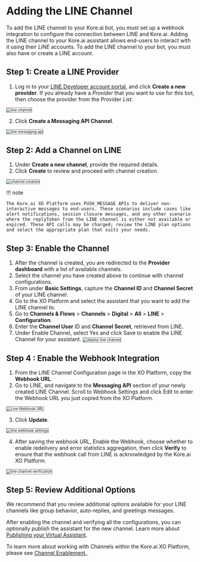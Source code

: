# Adding the LINE Channel

To add the LINE channel to your Kore.ai bot, you must set up a webhook integration to configure the connection between LINE and Kore.ai. Adding the LINE channel to your Kore.ai assistant allows end-users to interact with it using their _LINE_ accounts. To add the LINE channel to your bot, you must also have or create a LINE account.


## Step 1: Create a LINE Provider



1. Log in to your [LINE Developer account portal](https://developers.line.me/), and click **Create a new provider**. If you already have a _Provider_ that you want to use for this bot, then choose the provider from the Provider _List_.
<img src="../images/line.png" alt="line channel" title="line channel" style="border: 1px solid gray; zoom:70%;">


2.  Click **Create a Messaging API Channel**.
<img src="../images/line1.png" alt="line messaging api" title="line messaging api" style="border: 1px solid gray; zoom:70%;">



## Step 2: Add a Channel on LINE



1. Under **Create a new channel**, provide the required details.
2. Click **Create** to review and proceed with channel creation.
<img src="../images/line2.png" alt="channel creation" title="channel creation" style="border: 1px solid gray; zoom:70%;">

!!! note

    The Kore.ai XO Platform uses PUSH_MESSAGE APIs to deliver non-interactive messages to end-users. These scenarios include cases like alert notifications, session closure messages, and any other scenario where the replyToken from the LINE channel is either not available or expired. These API calls may be charged; review the LINE plan options and select the appropriate plan that suits your needs.





## Step 3: Enable the Channel



1. After the channel is created, you are redirected to the **Provider dashboard** with a list of available channels.
2. Select the channel you have created above to continue with channel configurations.
3. From under **Basic Settings**, capture the **Channel ID** and **Channel Secret** of your LINE channel.
4. Go to the XO Platform and select the assistant that you want to add the LINE channel to.
5. Go to **Channels & Flows** > **Channels** > **Digital** > **All** > **LINE** > **Configuration**.
6. Enter the **Channel User** ID and **Channel Secret**, retrieved from LINE.
7. Under Enable Channel, select Yes and click Save to enable the LINE Channel for your assistant.  <img src="../images/line3.png" alt="deploy line channel" title="deploy line channel" style="border: 1px solid gray; zoom:70%;">




## Step 4 : Enable the Webhook Integration



1. From the LINE Channel Configuration page in the XO Platform, copy the **Webhook URL**.
2. Go to  LINE, and navigate to the **Messaging API** section of your newly created LINE Channel.  Scroll to Webhook Settings and click Edit to enter the Webhook URL you just copied from the XO Platform.
<img src="../images/line4.png" alt="Line Webhook URL" title="Line Webhook URL" style="border: 1px solid gray; zoom:70%;">

3. Click **Update**.
<img src="../images/line5.png" alt="line webhook settings" title="line Webhook settings" style="border: 1px solid gray; zoom:70%;">

4. After saving the webhook URL, Enable the Webhook, choose whether to enable redelivery and error statistics aggregation, then click **Verify** to ensure that the webhook call from LINE is acknowledged by the Kore.ai XO Platform.
<img src="../images/line6.png" alt="line channel verification" title="line channel verification" style="border: 1px solid gray; zoom:70%;">


## Step 5: Review Additional Options

We recommend that you review additional options available for your LINE channels like group behavior, auto-replies, and greetings messages.

After enabling the channel and verifying all the configurations, you can optionally publish the assistant for the new channel. Learn more about[ Publishing your Virtual Assistant](../deploy/publishing-bot.md).

To learn more about working with Channels within the Kore.ai XO Platform, please see [Channel Enablement.](../channels/adding-channels-to-your-bot.md).
